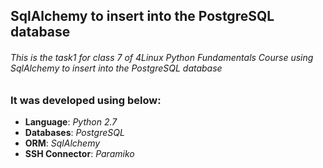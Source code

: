 ## SqlAlchemy to insert into the PostgreSQL database

###### This is the task1 for class 7 of 4Linux Python Fundamentals Course using SqlAlchemy to insert into the PostgreSQL database

### It was developed using below: 
- **Language**: _Python 2.7_
- **Databases**: _PostgreSQL_
- **ORM**: _SqlAlchemy_
- **SSH Connector**: _Paramiko_
